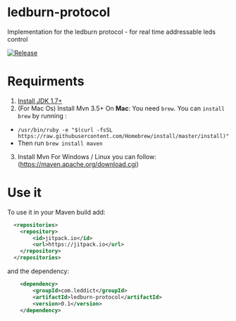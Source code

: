 # ledburn-protocol
Implementation for the ledburn protocol - for real time addressable leds control

[![Release](https://jitpack.io/v/jitpack/maven-simple.svg)](https://jitpack.io/#jitpack/maven-simple)

# Requirments
1. [Install JDK 1.7+](http://www.oracle.com/technetwork/java/javase/downloads/index.html)
2. (For Mac Os) Install Mvn 3.5+ On **Mac**:
You need `brew`. You can `install brew` by running :
  * `/usr/bin/ruby -e "$(curl -fsSL https://raw.githubusercontent.com/Homebrew/install/master/install)"
 `
* Then run `brew install maven`

3. Install Mvn For Windows / Linux you can follow:
(https://maven.apache.org/download.cgi)


# Use it

To use it in your Maven build add:
```xml
  <repositories>
	<repository>
	    <id>jitpack.io</id>
	    <url>https://jitpack.io</url>
	</repository>
  </repositories>
```

and the dependency:

```xml
	<dependency>
		<groupId>com.leddict</groupId>
		<artifactId>ledburn-protocol</artifactId>
		<version>0.1</version>
	</dependency>
```

